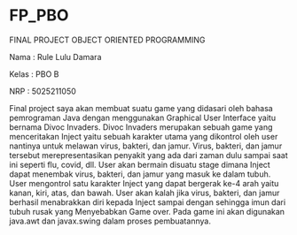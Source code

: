 # FP_PBO

FINAL PROJECT OBJECT ORIENTED PROGRAMMING

Nama  : Rule Lulu Damara

Kelas : PBO B

NRP   : 5025211050



Final project saya akan membuat suatu game yang didasari oleh bahasa pemrograman Java dengan menggunakan Graphical User Interface yaitu bernama Divoc Invaders. 
Divoc Invaders merupakan sebuah game yang menceritakan Inject yaitu sebuah karakter utama yang dikontrol oleh user nantinya untuk melawan virus, bakteri, dan jamur. 
Virus, bakteri, dan jamur tersebut merepresentasikan penyakit yang ada dari zaman dulu sampai saat ini seperti flu, covid, dll. User akan bermain disuatu stage 
dimana Inject dapat menembak virus, bakteri, dan jamur yang masuk ke dalam tubuh. User mengontrol satu karakter Inject yang dapat bergerak ke-4 arah yaitu kanan, kiri, atas,
dan bawah. User akan kalah jika virus, bakteri, dan jamur berhasil menabrakkan diri kepada Inject sampai dengan sehingga imun dari tubuh rusak yang Menyebabkan Game over. 
Pada game ini akan digunakan java.awt dan javax.swing dalam proses pembuatannya.
